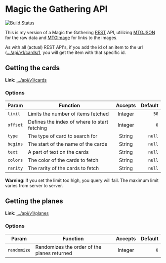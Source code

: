 # Magic the Gathering API #

[![Build Status](https://travis-ci.org/cmandersen/mtg-api.png?branch=development)](https://travis-ci.org/cmandersen/mtg-api)

This is my version of a Magic the Gathering [REST](http://en.wikipedia.org/wiki/REST) API, utilizing [MTGJSON](http://mtgjson.com/) for the raw data and [MTGImage](http://mtgimage.com/) for links to the images.

As with all (actual) REST API's, if you add the id of an item to the url ([.../api/v1/cards/1](http://api.cmandersen.com/api/v1/cards/1), you will get the item with that specific id.


## Getting the cards ##

**Link**: [.../api/v1/cards](http://api.cmandersen.com/api/v1/cards)

### Options ###

| Param    | Function                                      | Accepts    | Default   |
| -------- | --------------------------------------------- |:----------:| ---------:|
| `limit`  | Limits the number of items fetched            | Integer    |      `50` |
| `offset` | Defines the index of where to start fetching  | Integer    |       `0` |
| `type`   | The type of card to search for                | String     |    `null` |
| `begins` | The start of the name of the cards            | String     |    `null` |
| `text`   | A part of text on the cards                   | String     |    `null` |
| `colors` | The color of the cards to fetch               | String     |    `null` |
| `rarity` | The rarity of the cards to fetch              | String     |    `null` |

**Warning**: If you set the limit too high, you query will fail. The maximum limit varies from server to server.


## Getting the planes ##

**Link**: [.../api/v1/planes](http://api.cmandersen.com/api/v1/planes)

### Options ###

| Param        | Function                                      | Accepts    | Default   |
| ------------ | --------------------------------------------- |:----------:| ---------:|
| `randomize`  | Randomizes the order of the planes returned   | Integer    |       `0` |
